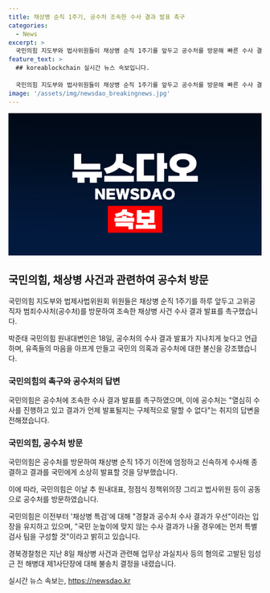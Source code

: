 ```yaml
---
title: 채상병 순직 1주기, 공수처 조속한 수사 결과 발표 촉구
categories:
  - News
excerpt: >
  국민의힘 지도부와 법사위원들이 채상병 순직 1주기를 앞두고 공수처를 방문해 빠른 수사 결과 발표를 촉구했다. 국민의힘은 공수처에 대한 의혹과 불신이 더 커지고 있다며, 조속한 결과 발표를 강조했다. 공수처는 결과 발표 시점에 대해 구체적으로 말할 수 없다고 밝혔으며, 국민의힘 지도부는 계속해서 수사 결과에 대한 소상히 발표를 촉구하고 있다. 지난달 경북경찰청은 채상병 사건 관련해 불송치 결정을 내린 상황이다.
feature_text: >
  ## koreablockchain 실시간 뉴스 속보입니다.

  국민의힘 지도부와 법사위원들이 채상병 순직 1주기를 앞두고 공수처를 방문해 빠른 수사 결과 발표를 촉구했다. 국민의힘은 공수처에 대한 의혹과 불신이 더 커지고 있다며, 조속한 결과 발표를 강조했다. 공수처는 결과 발표 시점에 대해 구체적으로 말할 수 없다고 밝혔으며, 국민의힘 지도부는 계속해서 수사 결과에 대한 소상히 발표를 촉구하고 있다. 지난달 경북경찰청은 채상병 사건 관련해 불송치 결정을 내린 상황이다.
image: '/assets/img/newsdao_breakingnews.jpg'
---
```


<p><img src="/assets/img/newsdao_breakingnews.jpg" alt="koreablockchain 속보" /></p>

<h2 data-ke-size="size26">국민의힘, 채상병 사건과 관련하여 공수처 방문</h2>

<p>국민의힘 지도부와 법제사법위원회 위원들은 채상병 순직 1주기를 하루 앞두고 고위공직자 범죄수사처(공수처)를 방문하여 조속한 채상병 사건 수사 결과 발표를 촉구했습니다.</p>

<p data-ke-size="size16">박준태 국민의힘 원내대변인은 18일, 공수처의 수사 결과 발표가 지나치게 늦다고 언급하며, 유족들의 마음을 아프게 만들고 국민의 의혹과 공수처에 대한 불신을 강조했습니다.</p>

<h3>국민의힘의 촉구와 공수처의 답변</h3>

<p>국민의힘은 공수처에 조속한 수사 결과 발표를 촉구하였으며, 이에 공수처는 "열심히 수사를 진행하고 있고 결과가 언제 발표될지는 구체적으로 말할 수 없다"는 취지의 답변을 전해졌습니다.</p>

<h3>국민의힘, 공수처 방문</h3>

<p>국민의힘은 공수처를 방문하여 채상병 순직 1주기 이전에 엄정하고 신속하게 수사해 종결하고 결과를 국민에게 소상히 발표할 것을 당부했습니다.</p>

<p data-ke-size="size16">이에 따라, 국민의힘은 이날 추 원내대표, 정점식 정책위의장 그리고 법사위원 등이 공동으로 공수처를 방문하였습니다.</p>

<p>국민의힘은 이전부터 '채상병 특검'에 대해 "경찰과 공수처 수사 결과가 우선"이라는 입장을 유지하고 있으며, "국민 눈높이에 맞지 않는 수사 결과가 나올 경우에는 먼저 특별검사 팀을 구성할 것"이라고 밝히고 있습니다.</p>

<p>경북경찰청은 지난 8일 채상병 사건과 관련해 업무상 과실치사 등의 혐의로 고발된 임성근 전 해병대 제1사단장에 대해 불송치 결정을 내렸습니다.</p>
실시간 뉴스 속보는, <a href="https://newsdao.kr" rel="dofollow">https://newsdao.kr</a>


